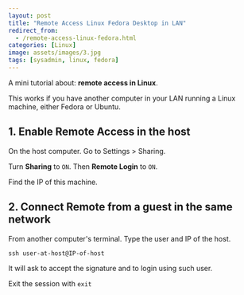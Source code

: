 ```yaml
---
layout: post
title: "Remote Access Linux Fedora Desktop in LAN"
redirect_from:
  - /remote-access-linux-fedora.html
categories: [Linux]
image: assets/images/3.jpg
tags: [sysadmin, linux, fedora]
---
```


A mini tutorial about: **remote access in Linux**.

This works if you have another computer in your LAN running a Linux machine, either Fedora or Ubuntu.

## 1. Enable Remote Access in the host

On the host computer. Go to Settings > Sharing.

Turn **Sharing** to `ON`. Then **Remote Login** to `ON`.

Find the IP of this machine.

## 2. Connect Remote from a guest in the same network

From another computer's terminal. Type the user and IP of the host.

    ssh user-at-host@IP-of-host

It will ask to accept the signature and to login using such user.

Exit the session with `exit`


